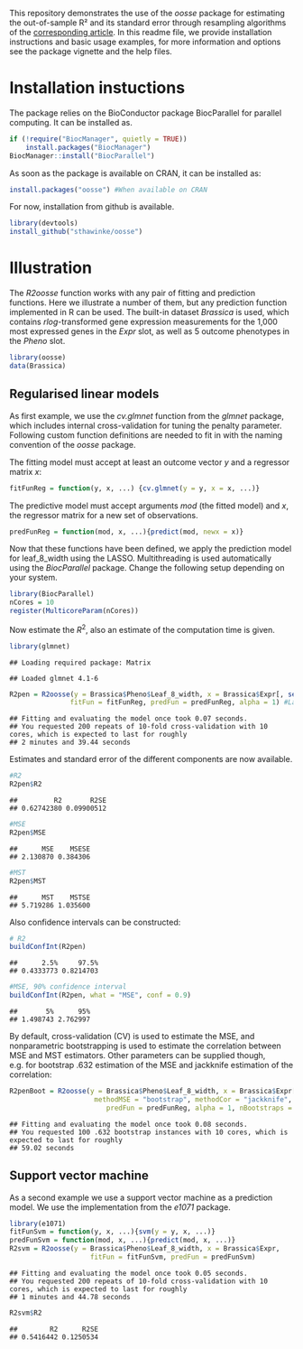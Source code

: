 
This repository demonstrates the use of the *oosse* package for
estimating the out-of-sample R² and its standard error through
resampling algorithms of the [corresponding
article](https://arxiv.org/abs/2302.05131). In this readme file, we
provide installation instructions and basic usage examples, for more
information and options see the package vignette and the help files.

# Installation instuctions

The package relies on the BioConductor package BiocParallel for parallel
computing. It can be installed as.

``` r
if (!require("BiocManager", quietly = TRUE))
    install.packages("BiocManager")
BiocManager::install("BiocParallel")
```

As soon as the package is available on CRAN, it can be installed as:

``` r
install.packages("oosse") #When available on CRAN
```

For now, installation from github is available.

``` r
library(devtools)
install_github("sthawinke/oosse")
```

# Illustration

The *R2oosse* function works with any pair of fitting and prediction
functions. Here we illustrate a number of them, but any prediction
function implemented in R can be used. The built-in dataset *Brassica*
is used, which contains *rlog*-transformed gene expression measurements
for the 1,000 most expressed genes in the *Expr* slot, as well as 5
outcome phenotypes in the *Pheno* slot.

``` r
library(oosse)
data(Brassica)
```

## Regularised linear models

As first example, we use the *cv.glmnet* function from the *glmnet*
package, which includes internal cross-validation for tuning the penalty
parameter. Following custom function definitions are needed to fit in
with the naming convention of the *oosse* package.

The fitting model must accept at least an outcome vector *y* and a
regressor matrix *x*:

``` r
fitFunReg = function(y, x, ...) {cv.glmnet(y = y, x = x, ...)}
```

The predictive model must accept arguments *mod* (the fitted model) and
*x*, the regressor matrix for a new set of observations.

``` r
predFunReg = function(mod, x, ...){predict(mod, newx = x)}
```

Now that these functions have been defined, we apply the prediction
model for leaf_8\_width using the LASSO. Multithreading is used
automatically using the *BiocParallel* package. Change the following
setup depending on your system.

``` r
library(BiocParallel)
nCores = 10
register(MulticoreParam(nCores))
```

Now estimate the $R^2$, also an estimate of the computation time is
given.

``` r
library(glmnet)
```

    ## Loading required package: Matrix

    ## Loaded glmnet 4.1-6

``` r
R2pen = R2oosse(y = Brassica$Pheno$Leaf_8_width, x = Brassica$Expr[, seq_len(1e2)], 
               fitFun = fitFunReg, predFun = predFunReg, alpha = 1) #Lasso model
```

    ## Fitting and evaluating the model once took 0.07 seconds.
    ## You requested 200 repeats of 10-fold cross-validation with 10 cores, which is expected to last for roughly
    ## 2 minutes and 39.44 seconds

Estimates and standard error of the different components are now
available.

``` r
#R2
R2pen$R2
```

    ##         R2       R2SE 
    ## 0.62742380 0.09900512

``` r
#MSE
R2pen$MSE
```

    ##      MSE    MSESE 
    ## 2.130870 0.384306

``` r
#MST
R2pen$MST
```

    ##      MST    MSTSE 
    ## 5.719286 1.035600

Also confidence intervals can be constructed:

``` r
# R2
buildConfInt(R2pen)
```

    ##      2.5%     97.5% 
    ## 0.4333773 0.8214703

``` r
#MSE, 90% confidence interval
buildConfInt(R2pen, what = "MSE", conf = 0.9)
```

    ##       5%      95% 
    ## 1.498743 2.762997

By default, cross-validation (CV) is used to estimate the MSE, and
nonparametric bootstrapping is used to estimate the correlation between
MSE and MST estimators. Other parameters can be supplied though,
e.g. for bootstrap .632 estimation of the MSE and jackknife estimation
of the correlation:

``` r
R2penBoot = R2oosse(y = Brassica$Pheno$Leaf_8_width, x = Brassica$Expr[, seq_len(1e2)],
                     methodMSE = "bootstrap", methodCor = "jackknife", fitFun = fitFunReg,
                        predFun = predFunReg, alpha = 1, nBootstraps = 1e2)#Lasso model
```

    ## Fitting and evaluating the model once took 0.08 seconds.
    ## You requested 100 .632 bootstrap instances with 10 cores, which is expected to last for roughly
    ## 59.02 seconds

## Support vector machine

As a second example we use a support vector machine as a prediction
model. We use the implementation from the *e1071* package.

``` r
library(e1071)
fitFunSvm = function(y, x, ...){svm(y = y, x, ...)}
predFunSvm = function(mod, x, ...){predict(mod, x, ...)}
R2svm = R2oosse(y = Brassica$Pheno$Leaf_8_width, x = Brassica$Expr,
                    fitFun = fitFunSvm, predFun = predFunSvm)
```

    ## Fitting and evaluating the model once took 0.05 seconds.
    ## You requested 200 repeats of 10-fold cross-validation with 10 cores, which is expected to last for roughly
    ## 1 minutes and 44.78 seconds

``` r
R2svm$R2
```

    ##        R2      R2SE 
    ## 0.5416442 0.1250534

